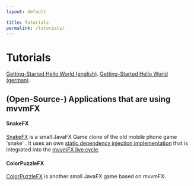```yaml
---
layout: default

title: Tutorials
permalink: /tutorials/
---
```


# Tutorials

[Getting-Started Hello World (english)](https://github.com/sialcasa/mvvmFX/wiki/Getting-Started-HelloWorld-%28english%29).
[Getting-Started Hello World (german)](https://github.com/sialcasa/mvvmFX/wiki/Getting-Started-HelloWorld-%28deutsch%29).



## (Open-Source-) Applications that are using mvvmFX

#### SnakeFX
[SnakeFX](https://github.com/lestard/SnakeFX) is a small JavaFX Game clone of the old mobile phone game 'snake' .
It uses an own [static dependency injection implementation](https://github.com/lestard/SnakeFX/blob/master/src/main/java/eu/lestard/snakefx/inject/DependencyInjector.java)
that is integrated into the [mvvmFX live cycle](https://github.com/lestard/SnakeFX/blob/master/src/main/java/eu/lestard/snakefx/Launcher.java#L27-L29).


#### ColorPuzzleFX
[ColorPuzzleFX](https://github.com/lestard/ColorPuzzleFX) is another small JavaFX game based on mvvmFX.
